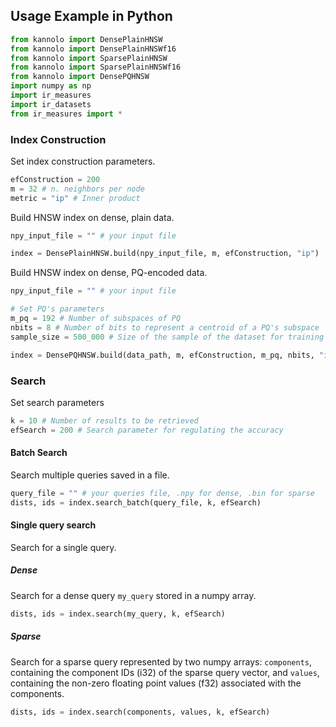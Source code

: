 ## Usage Example in Python
```python
from kannolo import DensePlainHNSW
from kannolo import DensePlainHNSWf16
from kannolo import SparsePlainHNSW
from kannolo import SparsePlainHNSWf16
from kannolo import DensePQHNSW
import numpy as np
import ir_measures
import ir_datasets
from ir_measures import *
```

### Index Construction

Set index construction parameters.

```python
efConstruction = 200
m = 32 # n. neighbors per node
metric = "ip" # Inner product
```

Build HNSW index on dense, plain data.

```python
npy_input_file = "" # your input file

index = DensePlainHNSW.build(npy_input_file, m, efConstruction, "ip")
```

Build HNSW index on dense, PQ-encoded data.

```python
npy_input_file = "" # your input file

# Set PQ's parameters
m_pq = 192 # Number of subspaces of PQ
nbits = 8 # Number of bits to represent a centroid of a PQ's subspace
sample_size = 500_000 # Size of the sample of the dataset for training PQ

index = DensePQHNSW.build(data_path, m, efConstruction, m_pq, nbits, "ip", sample_size)
```

<!--
Load queries

```python
queries_path = "" # your query file

queries = []
with open(queries_path, 'r') as f:
    for line in f:
        queries.append(json.loads(line))

MAX_TOKEN_LEN = 30
string_type  = f'U{MAX_TOKEN_LEN}'

queries_ids = np.array([q['id'] for q in queries], dtype=string_type)

query_components = []
query_values = []

for query in queries:
    vector = query['vector']
    query_components.append(np.array(list(vector.keys()), dtype=string_type))
    query_values.append(np.array(list(vector.values()), dtype=np.float32))
```
-->
### Search

Set search parameters
```python
k = 10 # Number of results to be retrieved
efSearch = 200 # Search parameter for regulating the accuracy
```

#### Batch Search

Search multiple queries saved in a file.

```python
query_file = "" # your queries file, .npy for dense, .bin for sparse
dists, ids = index.search_batch(query_file, k, efSearch)
```

#### Single query search

Search for a single query.

##### Dense

Search for a dense query `my_query` stored in a numpy array.

```python
dists, ids = index.search(my_query, k, efSearch)
```

##### Sparse

Search for a sparse query represented by two numpy arrays: `components`, containing the component IDs (i32) of the sparse query vector, and `values`, containing the non-zero floating point values (f32) associated with the components.

```python
dists, ids = index.search(components, values, k, efSearch)
```
<!--

Evaluation

```python
ir_results = [ir_measures.ScoredDoc(query_id, doc_id, score) for r in results for (query_id, score, doc_id) in r]
qrels = ir_datasets.load('msmarco-passage/dev/small').qrels

ir_measures.calc_aggregate([RR@10], qrels, ir_results)
```
